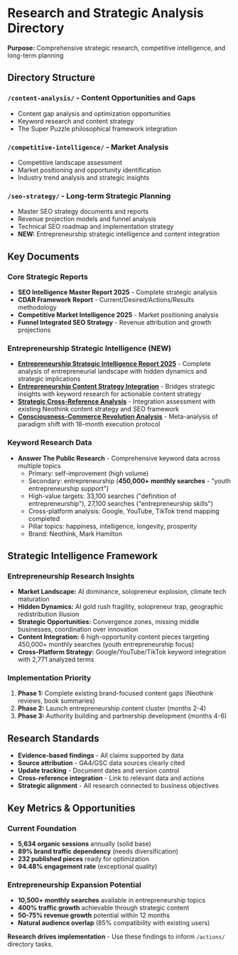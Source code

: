 # Research and Strategic Analysis Directory

**Purpose:** Comprehensive strategic research, competitive intelligence, and long-term planning

## Directory Structure

### `/content-analysis/` - Content Opportunities and Gaps
- Content gap analysis and optimization opportunities
- Keyword research and content strategy
- The Super Puzzle philosophical framework integration

### `/competitive-intelligence/` - Market Analysis
- Competitive landscape assessment
- Market positioning and opportunity identification
- Industry trend analysis and strategic insights

### `/seo-strategy/` - Long-term Strategic Planning
- Master SEO strategy documents and reports
- Revenue projection models and funnel analysis
- Technical SEO roadmap and implementation strategy
- **NEW:** Entrepreneurship strategic intelligence and content integration

## Key Documents

### Core Strategic Reports
- **SEO Intelligence Master Report 2025** - Complete strategic analysis
- **CDAR Framework Report** - Current/Desired/Actions/Results methodology
- **Competitive Market Intelligence 2025** - Market positioning analysis
- **Funnel Integrated SEO Strategy** - Revenue attribution and growth projections

### Entrepreneurship Strategic Intelligence (NEW)
- **[Entrepreneurship Strategic Intelligence Report 2025](seo-strategy/entrepreneurship-strategic-intelligence-report-2025.md)** - Complete analysis of entrepreneurial landscape with hidden dynamics and strategic implications
- **[Entrepreneurship Content Strategy Integration](seo-strategy/entrepreneurship-content-strategy-integration.md)** - Bridges strategic insights with keyword research for actionable content strategy
- **[Strategic Cross-Reference Analysis](strategic-cross-reference-analysis.md)** - Integration assessment with existing Neothink content strategy and SEO framework
- **[Consciousness-Commerce Revolution Analysis](entrepreneurship-consciousness-commerce-revolution-analysis-september-2025.md)** - Meta-analysis of paradigm shift with 18-month execution protocol

### Keyword Research Data
- **Answer The Public Research** - Comprehensive keyword data across multiple topics
  - Primary: self-improvement (high volume)
  - Secondary: entrepreneurship (**450,000+ monthly searches** - "youth entrepreneurship support")
  - High-value targets: 33,100 searches ("definition of entrepreneurship"), 27,100 searches ("entrepreneurship skills")
  - Cross-platform analysis: Google, YouTube, TikTok trend mapping completed
  - Pillar topics: happiness, intelligence, longevity, prosperity
  - Brand: Neothink, Mark Hamilton

## Strategic Intelligence Framework

### Entrepreneurship Research Insights
- **Market Landscape:** AI dominance, solopreneur explosion, climate tech maturation
- **Hidden Dynamics:** AI gold rush fragility, solopreneur trap, geographic redistribution illusion
- **Strategic Opportunities:** Convergence zones, missing middle businesses, coordination over innovation
- **Content Integration:** 6 high-opportunity content pieces targeting 450,000+ monthly searches (youth entrepreneurship focus)
- **Cross-Platform Strategy:** Google/YouTube/TikTok keyword integration with 2,771 analyzed terms

### Implementation Priority
1. **Phase 1:** Complete existing brand-focused content gaps (Neothink reviews, book summaries)
2. **Phase 2:** Launch entrepreneurship content cluster (months 2-4)
3. **Phase 3:** Authority building and partnership development (months 4-6)

## Research Standards

- **Evidence-based findings** - All claims supported by data
- **Source attribution** - GA4/GSC data sources clearly cited
- **Update tracking** - Document dates and version control
- **Cross-reference integration** - Link to relevant data and actions
- **Strategic alignment** - All research connected to business objectives

## Key Metrics & Opportunities

### Current Foundation
- **5,634 organic sessions** annually (solid base)
- **89% brand traffic dependency** (needs diversification)
- **232 published pieces** ready for optimization
- **94.48% engagement rate** (exceptional quality)

### Entrepreneurship Expansion Potential
- **10,500+ monthly searches** available in entrepreneurship topics
- **400% traffic growth** achievable through strategic content
- **50-75% revenue growth** potential within 12 months
- **Natural audience overlap** (85% compatibility with existing users)

**Research drives implementation** - Use these findings to inform `/actions/` directory tasks.